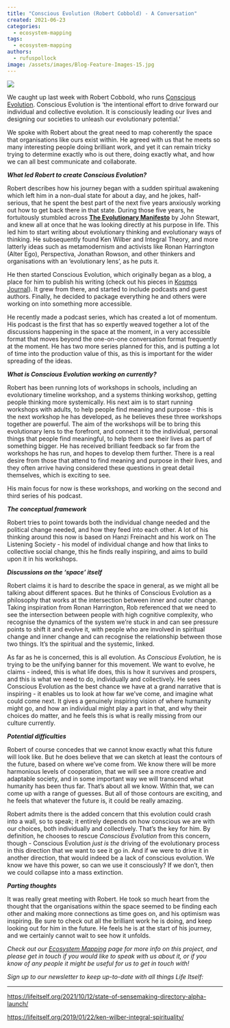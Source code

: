 ```yaml
---
title: "Conscious Evolution (Robert Cobbold) - A Conversation"
created: 2021-06-23
categories: 
  - ecosystem-mapping
tags: 
  - ecosystem-mapping
authors: 
  - rufuspollock
image: /assets/images/Blog-Feature-Images-15.jpg
---
```


![](/assets/images/Blog-Feature-Images-15-1024x576.jpg)

We caught up last week with Robert Cobbold, who runs [Conscious Evolution](https://www.consciousevolution.co.uk/). Conscious Evolution is ‘the intentional effort to drive forward our individual and collective evolution. It is consciously leading our lives and designing our societies to unleash our evolutionary potential.’

We spoke with Robert about the great need to map coherently the space that organisations like ours exist within. He agreed with us that he meets so many interesting people doing brilliant work, and yet it can remain tricky trying to determine exactly who is out there, doing exactly what, and how we can all best communicate and collaborate.

**_What led Robert to create Conscious Evolution?_**

Robert describes how his journey began with a sudden spiritual awakening which left him in a non-dual state for about a day, and he jokes, half-serious, that he spent the best part of the next five years anxiously working out how to get back there in that state. During those five years, he fortuitously stumbled across [**The Evolutionary Manifesto**](http://www.evolutionarymanifesto.com/) by John Stewart, and knew all at once that he was looking directly at his purpose in life. This led him to start writing about evolutionary thinking and evolutionary ways of thinking. He subsequently found Ken Wilber and Integral Theory, and more latterly ideas such as metamodernism and activists like Ronan Harrington (Alter Ego), Perspectiva, Jonathan Rowson, and other thinkers and organisations with an ‘evolutionary lens’, as he puts it. 

He then started Conscious Evolution, which originally began as a blog, a place for him to publish his writing (check out his pieces in [Kosmos Journal](https://www.kosmosjournal.org/contributor/robert-cobbold/)). It grew from there, and started to include podcasts and guest authors. Finally, he decided to package everything he and others were working on into something more accessible.  

He recently made a podcast series, which has created a lot of momentum. His podcast is the first that has so expertly weaved together a lot of the discussions happening in the space at the moment, in a very accessible format that moves beyond the one-on-one conversation format frequently at the moment. He has two more series planned for this, and is putting a lot of time into the production value of this, as this is important for the wider spreading of the ideas. 

**_What is Conscious Evolution working on currently?_**

Robert has been running lots of workshops in schools, including an evolutionary timeline workshop, and a systems thinking workshop, getting people thinking more systemically. His next aim is to start running workshops with adults, to help people find meaning and purpose - this is the next workshop he has developed, as he believes these three workshops together are powerful. The aim of the workshops will be to bring this evolutionary lens to the forefront, and connect it to the individual, personal things that people find meaningful, to help them see their lives as part of something bigger. He has received brilliant feedback so far from the workshops he has run, and hopes to develop them further. There is a real desire from those that attend to find meaning and purpose in their lives, and they often arrive having considered these questions in great detail themselves, which is exciting to see.  

His main focus for now is these workshops, and working on the second and third series of his podcast. 

**_The conceptual framework_**

Robert tries to point towards both the individual change needed and the political change needed, and how they feed into each other. A lot of his thinking around this now is based on Hanzi Freinacht and his work on The Listening Society - his model of individual change and how that links to collective social change, this he finds really inspiring, and aims to build upon it in his workshops. 

**_Discussions on the ‘space’ itself_**

Robert claims it is hard to describe the space in general, as we might all be talking about different spaces. But he thinks of Conscious Evolution as a philosophy that works at the intersection between inner and outer change. Taking inspiration from Ronan Harrington, Rob referenced that we need to see the intersection between people with high cognitive complexity, who recognise the dynamics of the system we’re stuck in and can see pressure points to shift it and evolve it, with people who are involved in spiritual change and inner change and can recognise the relationship between those two things. It’s the spiritual and the systemic, linked. 

As far as he is concerned, this is all evolution. As _Conscious Evolution_, he is trying to be the unifying banner for this movement. We want to evolve, he claims - indeed, this is what life does, this is how it survives and prospers, and this is what we need to do, individually and collectively. He sees Conscious Evolution as the best chance we have at a grand narrative that is inspiring - it enables us to look at how far we’ve come, and imagine what could come next. It gives a genuinely inspiring vision of where humanity might go, and how an individual might play a part in that, and why their choices do matter, and he feels this is what is really missing from our culture currently. 

**_Potential difficulties_**

Robert of course concedes that we cannot know exactly what this future will look like. But he does believe that we can sketch at least the contours of the future, based on where we’ve come from. We know there will be more harmonious levels of cooperation, that we will see a more creative and adaptable society, and in some important way we will transcend what humanity has been thus far. That’s about all we know. Within that, we can come up with a range of guesses. But all of those contours are exciting, and he feels that whatever the future is, it could be really amazing. 

Robert admits there is the added concern that this evolution could crash into a wall, so to speak; it entirely depends on how conscious we are with our choices, both individually and collectively. That’s the key for him. By definition, he chooses to rescue _Conscious Evolution_ from this concern, though - Conscious Evolution _just is the_ driving of the evolutionary process in this direction that we want to see it go in. And if we were to drive it in another direction, that would indeed be a lack of conscious evolution. We know we have this power, so can we use it consciously? If we don’t, then we could collapse into a mass extinction. 

**_Parting thoughts_**

It was really great meeting with Robert. He took so much heart from the thought that the organisations within the space seemed to be finding each other and making more connections as time goes on, and his optimism was inspiring. Be sure to check out all the brilliant work he is doing, and keep looking out for him in the future. He feels he is at the start of his journey, and we certainly cannot wait to see how it unfolds.

_Check out our [Ecosystem Mapping](https://lifeitself.org/ecosystem-mapping/) page for more info on this project, and please get in touch if you would like to speak with us about it, or if you know of any people it might be useful for us to get in touch with!_

_Sign up to our newsletter to keep up-to-date with all things Life Itself:_

* * *

https://lifeitself.org/2021/10/12/state-of-sensemaking-directory-alpha-launch/

https://lifeitself.org/2019/01/22/ken-wilber-integral-spirituality/
